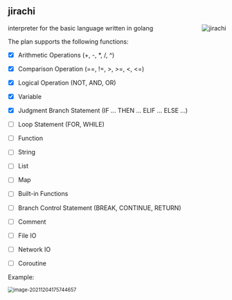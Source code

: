 ## jirachi

<img align="right" alt="jirachi" src="https://img.caiyifan.cn/typora_picgo/Jirachi.png" />

interpreter for the basic language written in golang

The plan supports the following functions:

- [x] Arithmetic Operations (+, -, *, /, ^)
- [x] Comparison Operation (==, !=, >, >=, <, <=)
- [x] Logical Operation (NOT, AND, OR)
- [x] Variable
- [x] Judgment Branch Statement (IF ... THEN ... ELIF ... ELSE ...)
- [ ] Loop Statement (FOR, WHILE)
- [ ] Function
- [ ] String
- [ ] List
- [ ] Map
- [ ] Built-in Functions
- [ ] Branch Control Statement (BREAK, CONTINUE, RETURN)
- [ ] Comment
- [ ] File IO
- [ ] Network IO
- [ ] Coroutine



Example:

<img src="https://img.caiyifan.cn/typora_picgo/image-20211204175744657.png" alt="image-20211204175744657" style="zoom:80%;" /> 
